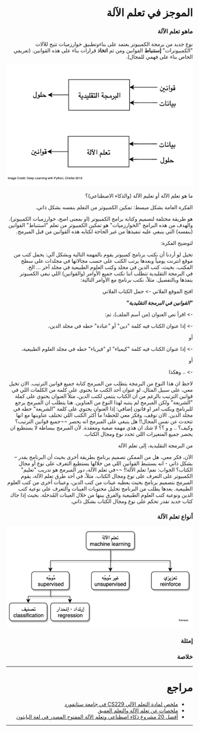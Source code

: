 <div dir="rtl" lang="ar">
<meta charset="utf-8">


# الموجز في تعلم الآلة


### ماهو تعلم الآلة

نوع جديد من برمجة الكمبيوتر يعتمد على بناءوتطبيق خوارزميات تتيح للآلات "الكمبيوترات" **إستنباط** القوانين ومن ثم **اتخاذ** قرارات بناء على هذه القوانين. (تعريفي الخاص بناء على فهمي للمجال).

![](assets/README-09536b54.png)

<!-- To edit images, open: ./assets/*.drawio with draw.io app -->

<!-- detailed definition -->



ما هو تعلم الآلة أو تعليم الآلة (والذكاء الاصطناعي)؟

الفكرة العامة بشكل مبسط: تمكين الكمبيوتر من التعلم بنفسه بشكل ذاتي.

هو طريقة مختلفة لتصميم وكتابة برامج الكمبيوتر (او بمعنى اصح، خوارزميات الكمبيوتر). والهدف من هذه البرامج "الخوارزميات" هو تمكين الكمبيوتر من تعلم "استنباط" القوانين (بنفسه) التي ينبغي عليه تنفيذها من غير الحاجة لكتابه هذه القوانين من قبل المبرمج.

لتوضيح الفكرة:

تخيل لو أردنا أن نكتب برنامج كمبيوتر يقوم بالمهمة التالية وبشكل آلي: يحمل كتب من موقع انترنت يومياً وبعدها يرتب الكتب على حسب مجالاتها في مجلدات على سطح المكتب. بحيث، كتب الدين في مجلد وكتب العلوم الطبيعية في مجلد آخر ... الخ.  
في البرمجة التقليدية تتطلب اننا نكتب جميع الأوامر (والقوانين) اللي نبغى الكمبيوتر ينفذها وبالتفصيل.
مثلاً، نكتب برنامج مع الأوامر التالية:

افتح الموقع الفلاني -> حمل الكتاب الفلاني

_**"القوانين في البرمجة التقليدية"**_

-> اقرأ نص العنوان (من أسم الملف)، ثم:

-> إذا عنوان الكتاب فيه كلمة "دين" أو "عبادة" حطه في مجلد الدين،

أو

-> إذا عنوان الكتاب فيه كلمة "كيمياء" او "فيزياء" حطه في مجلد العلوم الطبيعية،

أو

-> .. وهكذا

لاحظ ان هذا النوع من البرمجة يتطلب من المبرمج كتابة جميع قوانين الترتيب. الان تخيل معي، على سبيل المثال، لو عنوان أحد الكتب ما يحتوي على كلمة من الكلمات اللي في قوانين الترتيب بالرغم من ان الكتاب ينتمي لكتب الدين، مثلاً العنوان يحتوي على كملة "الشريعة" ولكن المبرمج لم ينتبه لهذا النوع من العناوين. هنا يتطلب ان المبرمج يرجع للبرنامج ويكتب امر او قانون إضافي: إذا العنوان يحتوي على كلمة "الشريعة" حطه في مجلد الدين.
الان توقف، وفكر معي للحظة! ما أكثر الكتب اللي تختلف عناوينها مع انها تتحدث عن نفس المجال!! هل ينبغي على المبرمج انه يحصر ¬¬جميع قوانين الترتيب؟ وكيف؟ .. و و ؟؟ لا شك ان هذي مهمة صعبة ومعقدة. لأن المبرمج ببساطة لا يستطيع ان يحصر جميع المتغيرات اللي تحدد نوع ومجال الكتاب.

من البرمجة التقليدية، إلى تعلم الآلة

الآن، فكر معي، هل من الممكن تصميم برنامج بطريقة أخرى بحيث أن البرنامج يقدر – بشكل ذاتي - انه يستنبط القوانين اللي من خلالها يستطيع التعرف على نوع أو مجال الكتاب؟ الجواب: نعم! تعلم الآلة!!
¬¬في تعلم الآلة، دور المبرمج هو تدريب "تعليم" الكمبيوتر على التعرف على نوع ومجال الكتاب.
مثلاً، في أحد طرق تعلم الآلة، يقوم المبرمج بتصميم برنامج بحيث يعطيه عينات من كتب الدين، وعينات أخرى من كتب العلوم الطبيعية. بعدها يطلب من البرنامج تحليل محتويات العينات والتعرف على نوعية كتب الدين ونوعية كتب العلوم الطبيعية والفرق بينها من خلال العينات المُدخلة. بحيث إذا جاك كتاب جديد تقدر تحكم على نوع ومجال الكتاب بشكل ذاتي.



### أنواع تعلم الآلة

![](assets/README-633a4848.png)

### إمثلة

### خلاصة


<hr>

# مراجع

- [ملخص لمادة التعلم الآلي CS229 في جامعة ستانفورد](https://stanford.edu/~shervine/l/ar/teaching/cs-229/)
- [ملخصات عن تعلم الآلة والتعلم العميق](https://github.com/shervinea/cheatsheet-translation/tree/master/ar)
- [أفضل 20 مشروع ذكاء اصطناعي وتعلم الآلة المفتوح المصدر في لغة البايثون
](https://www.threadsnj.com/single-post/top-20-python-ai-and-machine-learning-open-source-projects)


</div>


<hr>
